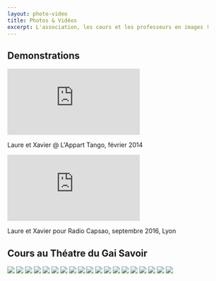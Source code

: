 ```yaml
---
layout: photo-video
title: Photos & Vidéos
excerpt: L'association, les cours et les professeurs en images !
---
```


## Demonstrations

<div class="ligne">
  <div class="lg-2-col"> <!-- 2 colonnes écran large ; 1 colonne écran petit -->
    <iframe class="video" src="https://www.youtube-nocookie.com/embed/5OLRn2WpiFk?rel=0&amp;showinfo=0" frameborder="0" allowfullscreen></iframe>
    <p class="video-caption">
     Laure et Xavier @ L'Appart Tango, février 2014
    </p>
  </div>

  <div class="lg-2-col">
    <iframe class="video" src="https://www.youtube-nocookie.com/embed/ZEsGfFiDsN8?rel=0&amp;showinfo=0" frameborder="0" allowfullscreen></iframe>
    <p class="video-caption">
     Laure et Xavier pour Radio Capsao, septembre 2016, Lyon
    </p>
  </div>
</div>



## Cours au Théatre du Gai Savoir

<div id="lightgallery" class="gallery">
  <a href="img/cours/1.jpg"><img src="img/cours/thumb_1.jpg" /></a>
  <a href="img/cours/2.jpg"><img src="img/cours/thumb_2.jpg" /></a>
  <a href="img/cours/3.jpg"><img src="img/cours/thumb_3.jpg" /></a>
  <a href="img/cours/4.jpg"><img src="img/cours/thumb_4.jpg" /></a>
  <a href="img/cours/5.jpg"><img src="img/cours/thumb_5.jpg" /></a>
  <a href="img/cours/6.jpg"><img src="img/cours/thumb_6.jpg" /></a>
  <a href="img/cours/7.jpg"><img src="img/cours/thumb_7.jpg" /></a>
  <a href="img/cours/8.jpg"><img src="img/cours/thumb_8.jpg" /></a>
  <a href="img/cours/9.jpg"><img src="img/cours/thumb_9.jpg" /></a>
  <a href="img/cours/10.jpg"><img src="img/cours/thumb_10.jpg" /></a>
  <a href="img/cours/11.jpg"><img src="img/cours/thumb_11.jpg" /></a>
  <a href="img/cours/12.jpg"><img src="img/cours/thumb_12.jpg" /></a>
  <a href="img/cours/13.jpg"><img src="img/cours/thumb_13.jpg" /></a>
  <a href="img/cours/14.jpg"><img src="img/cours/thumb_14.jpg" /></a>
  <a href="img/cours/15.jpg"><img src="img/cours/thumb_15.jpg" /></a>
  <a href="img/cours/16.jpg"><img src="img/cours/thumb_16.jpg" /></a>
  <a href="img/cours/17.jpg"><img src="img/cours/thumb_17.jpg" /></a>
  <a href="img/cours/19.jpg"><img src="img/cours/thumb_19.jpg" /></a>
  <a href="img/cours/18.jpg"><img src="img/cours/thumb_18.jpg" /></a>
</div>
